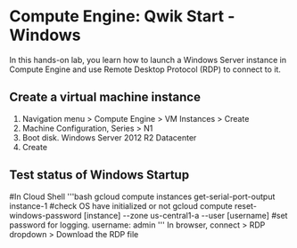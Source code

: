 # Compute Engine: Qwik Start - Windows
In this hands-on lab, you learn how to launch a Windows Server instance in Compute Engine and use Remote Desktop Protocol (RDP) to connect to it.

## Create a virtual machine instance
1. Navigation menu > Compute Engine > VM Instances > Create
1. Machine Configuration, Series > N1
1. Boot disk. Windows Server 2012 R2 Datacenter
1. Create

## Test status of Windows Startup
#In Cloud Shell
'''bash
gcloud compute instances get-serial-port-output instance-1 #check OS have initialized or not
gcloud compute reset-windows-password [instance] --zone us-central1-a --user [username] #set password for logging. username: admin
'''
In browser, connect > RDP dropdown > Download the RDP file









